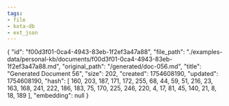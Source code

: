 ```yaml
---
tags:
- file
- kota-db
- ext_json
---
```

{
  "id": "f00d3f01-0ca4-4943-83eb-1f2ef3a47a88",
  "file_path": "./examples-data/personal-kb/documents/f00d3f01-0ca4-4943-83eb-1f2ef3a47a88.md",
  "original_path": "/generated/doc-056.md",
  "title": "Generated Document 56",
  "size": 202,
  "created": 1754608190,
  "updated": 1754608190,
  "hash": [
    160,
    203,
    187,
    171,
    172,
    255,
    68,
    44,
    59,
    51,
    216,
    23,
    163,
    168,
    241,
    222,
    186,
    183,
    75,
    170,
    225,
    246,
    220,
    4,
    17,
    81,
    45,
    140,
    21,
    8,
    18,
    189
  ],
  "embedding": null
}